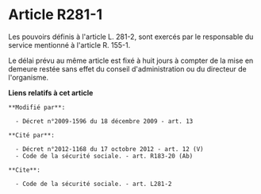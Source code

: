 # Article R281-1

Les pouvoirs définis à l'article L. 281-2, sont exercés par le responsable du service mentionné à l'article R. 155-1.

Le délai prévu au même article est fixé à huit jours à compter de la mise en demeure restée sans effet du conseil
d'administration ou du directeur de l'organisme.

**Liens relatifs à cet article**

	**Modifié par**:

	  - Décret n°2009-1596 du 18 décembre 2009 - art. 13

	**Cité par**:

	  - Décret n°2012-1168 du 17 octobre 2012 - art. 12 (V)
	  - Code de la sécurité sociale. - art. R183-20 (Ab)

	**Cite**:

	  - Code de la sécurité sociale. - art. L281-2
